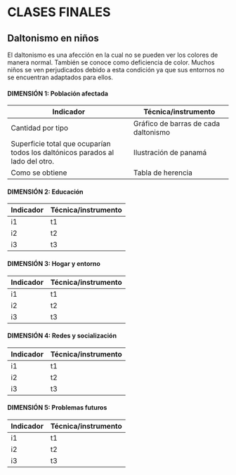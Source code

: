 # CLASES FINALES
## Daltonismo en niños
El daltonismo es una afección en la cual no se pueden ver los colores de manera normal. También se conoce como deficiencia de color. Muchos niños se ven perjudicados debido a esta condición ya que sus entornos no se encuentran adaptados para ellos.

#### DIMENSIÓN 1: Población afectada
| Indicador                                                                     | Técnica/instrumento                   |
|-------------------------------------------------------------------------------|---------------------------------------|
| Cantidad por tipo                                                             | Gráfico de barras de cada daltonismo  |
| Superficie total que ocuparían todos los daltónicos parados al lado del otro. | Ilustración de panamá                 |
| Como se obtiene                                                               | Tabla de herencia                     |

#### DIMENSIÓN 2: Educación
| Indicador | Técnica/instrumento  |
|-----------|----------------------|
| i1        | t1                   |
| i2        | t2                   |
| i3        | t3                   |

#### DIMENSIÓN 3: Hogar y entorno
| Indicador | Técnica/instrumento  |
|-----------|----------------------|
| i1        | t1                   |
| i2        | t2                   |
| i3        | t3                   |

#### DIMENSIÓN 4: Redes y socialización
| Indicador | Técnica/instrumento  |
|-----------|----------------------|
| i1        | t1                   |
| i2        | t2                   |
| i3        | t3                   |

#### DIMENSIÓN 5: Problemas futuros
| Indicador | Técnica/instrumento  |
|-----------|----------------------|
| i1        | t1                   |
| i2        | t2                   |
| i3        | t3                   |
